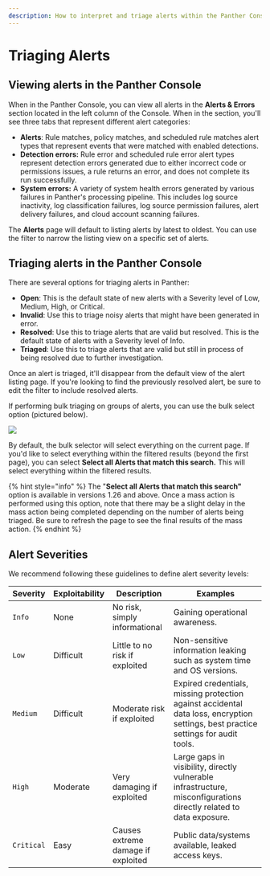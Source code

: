 ```yaml
---
description: How to interpret and triage alerts within the Panther Console
---
```


# Triaging Alerts

## Viewing alerts in the Panther Console

When in the Panther Console, you can view all alerts in the **Alerts & Errors** section located in the left column of the Console. When in the section, you'll see three tabs that represent different alert categories:

* **Alerts**: Rule matches, policy matches, and scheduled rule matches alert types that represent events that were matched with enabled detections.&#x20;
* **Detection errors:** Rule error and scheduled rule error alert types represent detection errors generated due to either incorrect code or permissions issues, a rule returns an error, and does not complete its run successfully.
* **System errors:** A variety of system health errors generated by various failures in Panther's processing pipeline. This includes log source inactivity, log classification failures, log source permission failures, alert delivery failures, and cloud account scanning failures.

The **Alerts** page will default to listing alerts by latest to oldest. You can use the filter to narrow the listing view on a specific set of alerts.

## Triaging alerts in the Panther Console

There are several options for triaging alerts in Panther:

* **Open**: This is the default state of new alerts with a Severity level of Low, Medium, High, or Critical.
* **Invalid**: Use this to triage noisy alerts that might have been generated in error.
* **Resolved**: Use this to triage alerts that are valid but resolved. This is the default state of alerts with a Severity level of Info.
* **Triaged**: Use this to triage alerts that are valid but still in process of being resolved due to further investigation.

Once an alert is triaged, it'll disappear from the default view of the alert listing page. If you're looking to find the previously resolved alert, be sure to edit the filter to include resolved alerts.

If performing bulk triaging on groups of alerts, you can use the bulk select option (pictured below).

![](<../.gitbook/assets/Screen Shot 2021-12-02 at 10.52.57 PM.png>)

By default, the bulk selector will select everything on the current page. If you'd like to select everything within the filtered results (beyond the first page), you can select **Select all Alerts that match this search.** This will select everything within the filtered results.

{% hint style="info" %}
The "**Select all Alerts that match this search"** option is available in versions 1.26 and above. Once a mass action is performed using this option, note that there may be a slight delay in the mass action being completed depending on the number of alerts being triaged. Be sure to refresh the page to see the final results of the mass action.
{% endhint %}

## Alert Severities

We recommend following these guidelines to define alert severity levels:

| Severity   | Exploitability | Description                        | Examples                                                                                                                           |
| ---------- | -------------- | ---------------------------------- | ---------------------------------------------------------------------------------------------------------------------------------- |
| `Info`     | None           | No risk, simply informational      | Gaining operational awareness.                                                                                                     |
| `Low`      | Difficult      | Little to no risk if exploited     | Non-sensitive information leaking such as system time and OS versions.                                                             |
| `Medium`   | Difficult      | Moderate risk if exploited         | Expired credentials, missing protection against accidental data loss, encryption settings, best practice settings for audit tools. |
| `High`     | Moderate       | Very damaging if exploited         | Large gaps in visibility, directly vulnerable infrastructure, misconfigurations directly related to data exposure.                 |
| `Critical` | Easy           | Causes extreme damage if exploited | Public data/systems available, leaked access keys.                                                                                 |

